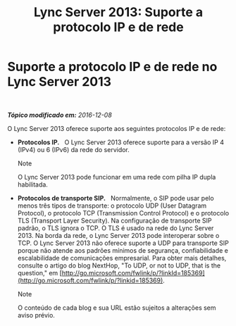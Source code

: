 ﻿---
title: 'Lync Server 2013: Suporte a protocolo IP e de rede'
TOCTitle: Suporte a protocolo IP e de rede
ms:assetid: b0cffb10-3478-445c-89c7-8cb8b5027424
ms:mtpsurl: https://technet.microsoft.com/pt-br/library/Gg412848(v=OCS.15)
ms:contentKeyID: 49307814
ms.date: 12/10/2016
mtps_version: v=OCS.15
ms.translationtype: HT
---

# Suporte a protocolo IP e de rede no Lync Server 2013

 

_**Tópico modificado em:** 2016-12-08_

O Lync Server 2013 oferece suporte aos seguintes protocolos IP e de rede:

  - **Protocolos IP.**   O Lync Server 2013 oferece suporte para a versão IP 4 (IPv4) ou 6 (IPv6) da rede do servidor.
    
    > [!NOTE]  
    > O Lync Server 2013 pode funcionar em uma rede com pilha IP dupla habilitada.

  - **Protocolos de transporte SIP.**   Normalmente, o SIP pode usar pelo menos três tipos de transporte: o protocolo UDP (User Datagram Protocol), o protocolo TCP (Transmission Control Protocol) e o protocolo TLS (Transport Layer Security). Na configuração de transporte SIP padrão, o TLS ignora o TCP. O TLS é usado na rede do Lync Server 2013. Na borda da rede, o Lync Server 2013 pode interoperar sobre o TCP. O Lync Server 2013 não oferece suporte a UDP para transporte SIP porque não atende aos padrões mínimos de segurança, confiabilidade e escalabilidade de comunicações empresarial. Para obter mais detalhes, consulte o artigo do blog NextHop, "To UDP, or not to UDP, that is the question," em [http://go.microsoft.com/fwlink/p/?linkId=185369](http://go.microsoft.com/fwlink/p/?linkid=185369).
    
    > [!NOTE]  
    > O conteúdo de cada blog e sua URL estão sujeitos a alterações sem aviso prévio.
